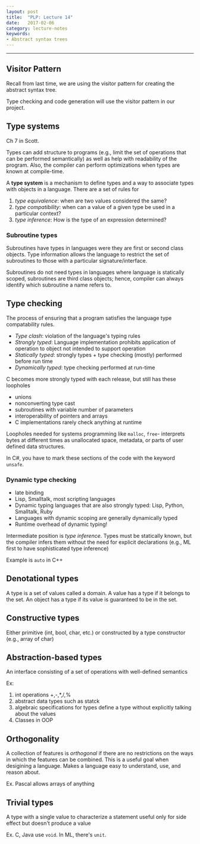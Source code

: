 ```yaml
---
layout: post
title:  "PLP: Lecture 14"
date:   2017-02-06
category: lecture-notes
keywords:
- Abstract syntax trees
---
```


<script type="text/javascript" async
  src="https://cdn.mathjax.org/mathjax/latest/MathJax.js?config=TeX-MML-AM_CHTML">
</script>

<script type="text/x-mathjax-config">
MathJax.Hub.Config({
  TeX: { equationNumbers: { autoNumber: "AMS" } },
  tex2jax: {inlineMath: [['$','$'], ['\\(','\\)']]}
});
</script>

---

## Visitor Pattern

Recall from last time, we are using the visitor pattern for creating the abstract syntax tree. 

Type checking and code generation will use the visitor pattern in our project. 

## Type systems

Ch 7 in Scott.

Types can add structure to programs (e.g., limit the set of operations that can be performed semantically) as well as help with readability of the program. Also, the compiler can perform optimizations when types are known at compile-time.

A **type system** is a mechanism to define types and a way to associate types with objects in a language. There are a set of rules for 

1. *type equivalence*: when are two values considered the same?
2. *type compatibility*: when can a value of a given type be used in a particular context?
3. *type inference*: How is the type of an expression determined? 

### Subroutine types

Subroutines have types in languages were they are first or second class objects. Type information allows the language to restrict the set of subroutines to those with a particular signature/interface.

Subroutines do not need types in languages where language is statically scoped, subroutines are third class objects; hence, compiler can always identify which subroutine a name refers to.

## Type checking

The process of ensuring that a program satisfies the language type compatability rules. 

* *Type clash*: violation of the language's typing rules
* *Strongly typed*: Language implementation prohibits application of operation to object not intended to support operation
* *Statically typed*: strongly types + type checking (mostly) performed before run time
* *Dynamically typed*: type checking performed at run-time

C becomes more strongly typed with each release, but still has these loopholes

* unions
* nonconverting type cast
* subroutines with variable number of parameters
* interoperability of pointers and arrays
* C implementations rarely check anything at runtime

Loopholes needed for systems programming like `malloc`, `free`- interprets bytes at different times as unallocated space, metadata, or parts of user defined data structures. 

In C#, you have to mark these sections of the code with the keyword `unsafe`.

### Dynamic type checking

* late binding
* Lisp, Smalltalk, most scripting languages
* Dynamic typing languages that are also strongly typed: Lisp, Python, Smalltalk, Ruby
* Languages with dynamic scoping are generally dynamically typed
* Runtime overhead of dynamic typing! 

Intermediate position is *type inference*. Types must be statically known, but the compiler infers them without the need for explicit declarations (e.g., ML first to have sophisticated type inference)

Example is `auto` in C++

## Denotational types

A type is a set of values called a domain. A value has a type if it belongs to the set. An object has a type if its value is guaranteed to be in the set. 

## Constructive types

Either primitive (int, bool, char, etc.) or constructed by a type constructor (e.g., array of char)

## Abstraction-based types

An interface consisting of a set of operations with well-defined semantics

Ex: 

1. int operations +,-,*,/,%
2. abstract data types such as statck
3. algebraic specifications for types define a type without explicitly talking about the values
4. Classes in OOP

## Orthogonality

A collection of features is *orthogonal* if there are no restrictions on the ways in which the features can be combined. This is a useful goal when desigining a language. Makes a language easy to understand, use, and reason about.

Ex. Pascal allows arrays of anything

## Trivial types

A type with a single value to characterize a statement useful only for side effect but doesn't produce a value

Ex. C, Java use `void`. In ML, there's `unit`.

